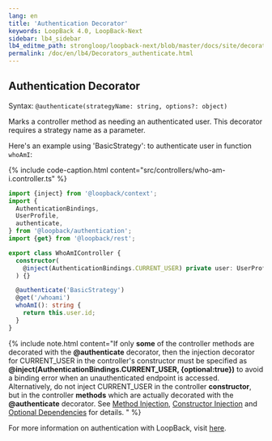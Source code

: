 ```yaml
---
lang: en
title: 'Authentication Decorator'
keywords: LoopBack 4.0, LoopBack-Next
sidebar: lb4_sidebar
lb4_editme_path: strongloop/loopback-next/blob/master/docs/site/decorators
permalink: /doc/en/lb4/Decorators_authenticate.html
---
```


## Authentication Decorator

Syntax: `@authenticate(strategyName: string, options?: object)`

Marks a controller method as needing an authenticated user. This decorator
requires a strategy name as a parameter.

Here's an example using 'BasicStrategy': to authenticate user in function
`whoAmI`:

{% include code-caption.html content="src/controllers/who-am-i.controller.ts" %}

```ts
import {inject} from '@loopback/context';
import {
  AuthenticationBindings,
  UserProfile,
  authenticate,
} from '@loopback/authentication';
import {get} from '@loopback/rest';

export class WhoAmIController {
  constructor(
    @inject(AuthenticationBindings.CURRENT_USER) private user: UserProfile,
  ) {}

  @authenticate('BasicStrategy')
  @get('/whoami')
  whoAmI(): string {
    return this.user.id;
  }
}
```

{% include note.html content="If only <b>some</b> of the controller methods are decorated with the <b>@authenticate</b> decorator, then the injection decorator for CURRENT_USER in the controller's constructor must be specified as <b>@inject(AuthenticationBindings.CURRENT_USER, {optional:true})</b> to avoid a binding error when an unauthenticated endpoint is accessed. Alternatively, do not inject CURRENT_USER in the controller <b>constructor</b>, but in the controller <b>methods</b> which are actually decorated with the <b>@authenticate</b> decorator. See [Method Injection](../Dependency-injection.md#method-injection), [Constructor Injection](../Dependency-injection.md#constructor-injection) and [Optional Dependencies](../Dependency-injection.md#optional-dependencies) for details.
" %}

For more information on authentication with LoopBack, visit
[here](../Loopback-component-authentication.md).
